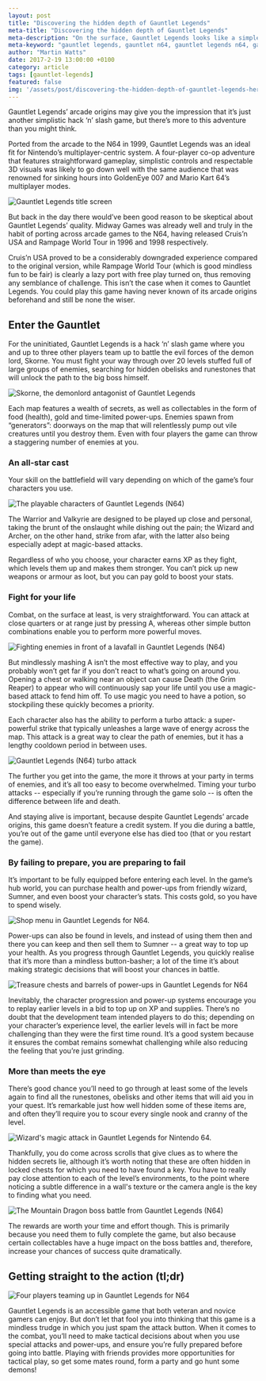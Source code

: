```yaml
---
layout: post
title: "Discovering the hidden depth of Gauntlet Legends"
meta-title: "Discovering the hidden depth of Gauntlet Legends"
meta-description: "On the surface, Gauntlet Legends looks like a simple button-bashing affair. But there's more to it than you think."
meta-keyword: "gauntlet legends, gauntlet n64, gauntlet legends n64, gauntlet legends review, midway games"
author: "Martin Watts"
date: 2017-2-19 13:00:00 +0100
category: article
tags: [gauntlet-legends]
featured: false
img: '/assets/post/discovering-the-hidden-depth-of-gauntlet-legends-hero.jpg'
---
```

Gauntlet Legends’ arcade origins may give you the impression that it’s just another simplistic hack ‘n’ slash game, but there’s more to this adventure than you might think.

Ported from the arcade to the N64 in 1999, Gauntlet Legends was an ideal fit for Nintendo’s multiplayer-centric system. A four-player co-op adventure that features straightforward gameplay, simplistic controls and respectable 3D visuals was likely to go down well with the same audience that was renowned for sinking hours into GoldenEye 007 and Mario Kart 64’s multiplayer modes.

![Gauntlet Legends title screen](/assets/images/games/gauntlet-legends/gauntlet-legends-n64-opening-screen.jpg)

But back in the day there would’ve been good reason to be skeptical about Gauntlet Legends’ quality. Midway Games was already well and truly in the habit of porting across arcade games to the N64, having released Cruis’n USA and Rampage World Tour in 1996 and 1998 respectively.

Cruis’n USA proved to be a considerably downgraded experience compared to the original version, while Rampage World Tour (which is good mindless fun to be fair) is clearly a lazy port with free play turned on, thus removing any semblance of challenge. This isn’t the case when it comes to Gauntlet Legends. You could play this game having never known of its arcade origins beforehand and still be none the wiser. 

## Enter the Gauntlet ##

For the uninitiated, Gauntlet Legends is a hack ‘n’ slash game where you and up to three other players team up to battle the evil forces of the demon lord, Skorne. You must fight your way through over 20 levels stuffed full of large groups of enemies, searching for hidden obelisks and runestones that will unlock the path to the big boss himself.

![Skorne, the demonlord antagonist of Gauntlet Legends](/assets/images/games/gauntlet-legends/gauntlet-legends-n64-skorne.jpg)

Each map features a wealth of secrets, as well as collectables in the form of food (health), gold and time-limited power-ups. Enemies spawn from “generators”: doorways on the map that will relentlessly pump out vile creatures until you destroy them. Even with four players the game can throw a staggering number of enemies at you.

### An all-star cast ###

Your skill on the battlefield will vary depending on which of the game’s four characters you use.

![The playable characters of Gauntlet Legends (N64)](/assets/images/games/gauntlet-legends/gauntlet-legends-n64-playable-characters.jpg)

The Warrior and Valkyrie are designed to be played up close and personal, taking the brunt of the onslaught while dishing out the pain; the Wizard and Archer, on the other hand, strike from afar, with the latter also being especially adept at magic-based attacks.

Regardless of who you choose, your character earns XP as they fight, which levels them up and makes them stronger. You can’t pick up new weapons or armour as loot, but you can pay gold to boost your stats.

### Fight for your life ###

Combat, on the surface at least, is very straightforward. You can attack at close quarters or at range just by pressing A, whereas other simple button combinations enable you to perform more powerful moves.

![Fighting enemies in front of a lavafall in Gauntlet Legends (N64)](/assets/images/games/gauntlet-legends/gauntlet-legends-n64-level-3-lavafall.jpg)

But mindlessly mashing A isn’t the most effective way to play, and you probably won’t get far if you don’t react to what’s going on around you. Opening a chest or walking near an object can cause Death (the Grim Reaper) to appear who will continuously sap your life until you use a magic-based attack to fend him off. To use magic you need to have a potion, so stockpiling these quickly becomes a priority.

Each character also has the ability to perform a turbo attack: a super-powerful strike that typically unleashes a large wave of energy across the map. This attack is a great way to clear the path of enemies, but it has a lengthy cooldown period in between uses.

![Gauntlet Legends (N64) turbo attack](/assets/images/games/gauntlet-legends/gauntlet-legends-n64-turbo-attack.jpg)

The further you get into the game, the more it throws at your party in terms of enemies, and it’s all too easy to become overwhelmed. Timing your turbo attacks -- especially if you’re running through the game solo -- is often the difference between life and death.

And staying alive is important, because despite Gauntlet Legends’ arcade origins, this game doesn’t feature a credit system. If you die during a battle, you’re out of the game until everyone else has died too (that or you restart the game).

### By failing to prepare, you are preparing to fail ###

It’s important to be fully equipped before entering each level. In the game’s hub world, you can purchase health and power-ups from friendly wizard, Sumner, and even boost your character’s stats. This costs gold, so you have to spend wisely.

![Shop menu in Gauntlet Legends for N64.](/assets/images/games/gauntlet-legends/gauntlet-legends-n64-shop.jpg)

Power-ups can also be found in levels, and instead of using them then and there you can keep and then sell them to Sumner -- a great way to top up your health. As you progress through Gauntlet Legends, you quickly realise that it’s more than a mindless button-basher; a lot of the time it’s about making strategic decisions that will boost your chances in battle.

![Treasure chests and barrels of power-ups in Gauntlet Legends for N64](/assets/images/games/gauntlet-legends/gauntlet-legends-n64-treasure-chests-and-barrels.jpg)

Inevitably, the character progression and power-up systems encourage you to replay earlier levels in a bid to top up on XP and supplies. There’s no doubt that the development team intended players to do this; depending on your character’s experience level, the earlier levels will in fact be more challenging than they were the first time round. It’s a good system because it ensures the combat remains somewhat challenging while also reducing the feeling that you’re just grinding.

### More than meets the eye ###

There’s good chance you’ll need to go through at least some of the levels again to find all the runestones, obelisks and other items that will aid you in your quest. It’s remarkable just how well hidden some of these items are, and often they’ll require you to scour every single nook and cranny of the level.

![Wizard's magic attack in Gauntlet Legends for Nintendo 64.](/assets/images/games/gauntlet-legends/gauntlet-legends-n64-wizard-magic-attack.jpg)

Thankfully, you do come across scrolls that give clues as to where the hidden secrets lie, although it’s worth noting that these are often hidden in locked chests for which you need to have found a key. You have to really pay close attention to each of the level’s environments, to the point where noticing a subtle difference in a wall's texture or the camera angle is the key to finding what you need.

![The Mountain Dragon boss battle from Gauntlet Legends (N64)](/assets/images/games/gauntlet-legends/gauntlet-legends-n64-mountain-dragon.jpg)

The rewards are worth your time and effort though. This is primarily because you need them to fully complete the game, but also because certain collectables have a huge impact on the boss battles and, therefore, increase your chances of success quite dramatically.

## Getting straight to the action (tl;dr) ##

![Four players teaming up in Gauntlet Legends for N64](/assets/images/games/gauntlet-legends/gauntlet-legends-n64-four-player.jpg)

Gauntlet Legends is an accessible game that both veteran and novice gamers can enjoy. But don’t let that fool you into thinking that this game is a mindless trudge in which you just spam the attack button. When it comes to the combat, you’ll need to make tactical decisions about when you use special attacks and power-ups, and ensure you’re fully prepared before going into battle. Playing with friends provides more opportunities for tactical play, so get some mates round, form a party and go hunt some demons!

